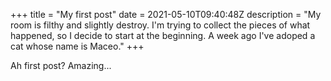 +++
title = "My first post"
date = 2021-05-10T09:40:48Z
description = "My room is filthy and slightly destroy. I'm trying to collect the pieces of what happened, so I decide to start at the beginning. A week ago I've adoped a cat whose name is Maceo."
+++

Ah first post? Amazing...
